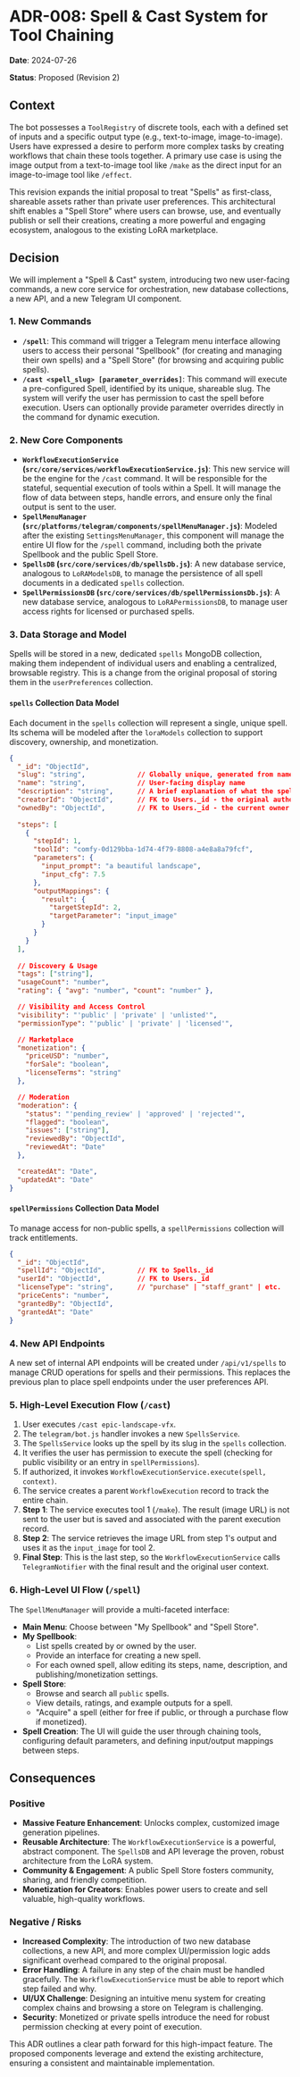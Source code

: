 # ADR-008: Spell & Cast System for Tool Chaining

**Date**: 2024-07-26

**Status**: Proposed (Revision 2)

## Context

The bot possesses a `ToolRegistry` of discrete tools, each with a defined set of inputs and a specific output type (e.g., text-to-image, image-to-image). Users have expressed a desire to perform more complex tasks by creating workflows that chain these tools together. A primary use case is using the image output from a text-to-image tool like `/make` as the direct input for an image-to-image tool like `/effect`.

This revision expands the initial proposal to treat "Spells" as first-class, shareable assets rather than private user preferences. This architectural shift enables a "Spell Store" where users can browse, use, and eventually publish or sell their creations, creating a more powerful and engaging ecosystem, analogous to the existing LoRA marketplace.

## Decision

We will implement a "Spell & Cast" system, introducing two new user-facing commands, a new core service for orchestration, new database collections, a new API, and a new Telegram UI component.

### 1. New Commands

-   **`/spell`**: This command will trigger a Telegram menu interface allowing users to access their personal "Spellbook" (for creating and managing their own spells) and a "Spell Store" (for browsing and acquiring public spells).
-   **`/cast <spell_slug> [parameter_overrides]`**: This command will execute a pre-configured Spell, identified by its unique, shareable slug. The system will verify the user has permission to cast the spell before execution. Users can optionally provide parameter overrides directly in the command for dynamic execution.

### 2. New Core Components

-   **`WorkflowExecutionService` (`src/core/services/workflowExecutionService.js`)**: This new service will be the engine for the `/cast` command. It will be responsible for the stateful, sequential execution of tools within a Spell. It will manage the flow of data between steps, handle errors, and ensure only the final output is sent to the user.
-   **`SpellMenuManager` (`src/platforms/telegram/components/spellMenuManager.js`)**: Modeled after the existing `SettingsMenuManager`, this component will manage the entire UI flow for the `/spell` command, including both the private Spellbook and the public Spell Store.
-   **`SpellsDB` (`src/core/services/db/spellsDb.js`)**: A new database service, analogous to `LoRAModelsDB`, to manage the persistence of all spell documents in a dedicated `spells` collection.
-   **`SpellPermissionsDB` (`src/core/services/db/spellPermissionsDb.js`)**: A new database service, analogous to `LoRAPermissionsDB`, to manage user access rights for licensed or purchased spells.

### 3. Data Storage and Model

Spells will be stored in a new, dedicated `spells` MongoDB collection, making them independent of individual users and enabling a centralized, browsable registry. This is a change from the original proposal of storing them in the `userPreferences` collection.

#### `spells` Collection Data Model

Each document in the `spells` collection will represent a single, unique spell. Its schema will be modeled after the `loraModels` collection to support discovery, ownership, and monetization.

```json
{
  "_id": "ObjectId",
  "slug": "string",             // Globally unique, generated from name (e.g., "epic-landscape-vfx-ab12cd")
  "name": "string",             // User-facing display name
  "description": "string",      // A brief explanation of what the spell does
  "creatorId": "ObjectId",      // FK to Users._id - the original author
  "ownedBy": "ObjectId",        // FK to Users._id - the current owner (can be transferred)
  
  "steps": [
    {
      "stepId": 1,
      "toolId": "comfy-0d129bba-1d74-4f79-8808-a4e8a8a79fcf",
      "parameters": {
        "input_prompt": "a beautiful landscape",
        "input_cfg": 7.5
      },
      "outputMappings": {
        "result": {
          "targetStepId": 2,
          "targetParameter": "input_image"
        }
      }
    }
  ],
  
  // Discovery & Usage
  "tags": ["string"],
  "usageCount": "number",
  "rating": { "avg": "number", "count": "number" },

  // Visibility and Access Control
  "visibility": "'public' | 'private' | 'unlisted'",
  "permissionType": "'public' | 'private' | 'licensed'",

  // Marketplace
  "monetization": {
    "priceUSD": "number",
    "forSale": "boolean",
    "licenseTerms": "string"
  },

  // Moderation
  "moderation": {
    "status": "'pending_review' | 'approved' | 'rejected'",
    "flagged": "boolean",
    "issues": ["string"],
    "reviewedBy": "ObjectId",
    "reviewedAt": "Date"
  },

  "createdAt": "Date",
  "updatedAt": "Date"
}
```

#### `spellPermissions` Collection Data Model
To manage access for non-public spells, a `spellPermissions` collection will track entitlements.

```json
{
  "_id": "ObjectId",
  "spellId": "ObjectId",        // FK to Spells._id
  "userId": "ObjectId",         // FK to Users._id
  "licenseType": "string",      // "purchase" | "staff_grant" | etc.
  "priceCents": "number",
  "grantedBy": "ObjectId",
  "grantedAt": "Date"
}
```

### 4. New API Endpoints
A new set of internal API endpoints will be created under `/api/v1/spells` to manage CRUD operations for spells and their permissions. This replaces the previous plan to place spell endpoints under the user preferences API.

### 5. High-Level Execution Flow (`/cast`)

1.  User executes `/cast epic-landscape-vfx`.
2.  The `telegram/bot.js` handler invokes a new `SpellsService`.
3.  The `SpellsService` looks up the spell by its slug in the `spells` collection.
4.  It verifies the user has permission to execute the spell (checking for public visibility or an entry in `spellPermissions`).
5.  If authorized, it invokes `WorkflowExecutionService.execute(spell, context)`.
6.  The service creates a parent `WorkflowExecution` record to track the entire chain.
7.  **Step 1**: The service executes tool 1 (`/make`). The result (image URL) is not sent to the user but is saved and associated with the parent execution record.
8.  **Step 2**: The service retrieves the image URL from step 1's output and uses it as the `input_image` for tool 2.
9.  **Final Step**: This is the last step, so the `WorkflowExecutionService` calls `TelegramNotifier` with the final result and the original user context.

### 6. High-Level UI Flow (`/spell`)

The `SpellMenuManager` will provide a multi-faceted interface:
-   **Main Menu**: Choose between "My Spellbook" and "Spell Store".
-   **My Spellbook**:
    -   List spells created by or owned by the user.
    -   Provide an interface for creating a new spell.
    -   For each owned spell, allow editing its steps, name, description, and publishing/monetization settings.
-   **Spell Store**:
    -   Browse and search all `public` spells.
    -   View details, ratings, and example outputs for a spell.
    -   "Acquire" a spell (either for free if public, or through a purchase flow if monetized).
-   **Spell Creation**: The UI will guide the user through chaining tools, configuring default parameters, and defining input/output mappings between steps.

## Consequences

### Positive

-   **Massive Feature Enhancement**: Unlocks complex, customized image generation pipelines.
-   **Reusable Architecture**: The `WorkflowExecutionService` is a powerful, abstract component. The `SpellsDB` and API leverage the proven, robust architecture from the LoRA system.
-   **Community & Engagement**: A public Spell Store fosters community, sharing, and friendly competition.
-   **Monetization for Creators**: Enables power users to create and sell valuable, high-quality workflows.

### Negative / Risks

-   **Increased Complexity**: The introduction of two new database collections, a new API, and more complex UI/permission logic adds significant overhead compared to the original proposal.
-   **Error Handling**: A failure in any step of the chain must be handled gracefully. The `WorkflowExecutionService` must be able to report which step failed and why.
-   **UI/UX Challenge**: Designing an intuitive menu system for creating complex chains and browsing a store on Telegram is challenging.
-   **Security**: Monetized or private spells introduce the need for robust permission checking at every point of execution.

This ADR outlines a clear path forward for this high-impact feature. The proposed components leverage and extend the existing architecture, ensuring a consistent and maintainable implementation. 
